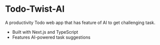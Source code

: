 # Todo-Twist-AI

A productivity Todo web app that has feature of AI to get challenging task.

- Built with Next.js and TypeScript
- Features AI-powered task suggestions
